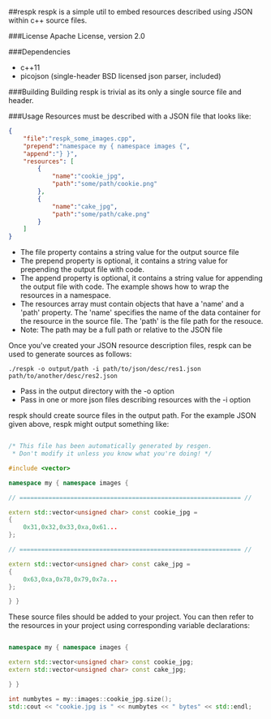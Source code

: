 ##respk
respk is a simple util to embed resources described using JSON within c++ source files.

###License
Apache License, version 2.0

###Dependencies
 * c++11
 * picojson (single-header BSD licensed json parser, included)

###Building
Building respk is trivial as its only a single source file and header.

###Usage
Resources must be described with a JSON file that looks like:


```json
{
    "file":"respk_some_images.cpp",
    "prepend":"namespace my { namespace images {",
    "append":"} }",
    "resources": [
        {
            "name":"cookie_jpg",
            "path":"some/path/cookie.png"
        },
        {
            "name":"cake_jpg",
            "path":"some/path/cake.png"
        }
    ]
}
```

* The file property contains a string value for the output source file
* The prepend property is optional, it contains a string value for prepending the output file with code.
* The append property is optional, it contains a string value for appending the output file with code. The example shows how to wrap the resources in a namespace.
* The resources array must contain objects that have a 'name' and a 'path' property. The 'name' specifies the name of the data container for the resource in the source file. The 'path' is the file path for the resouce.
 * Note: The path may be a full path or relative to the JSON file

Once you've created your JSON resource description files, respk can be used to generate sources as follows:

```
./respk -o output/path -i path/to/json/desc/res1.json path/to/another/desc/res2.json
```
* Pass in the output directory with the -o option
* Pass in one or more json files describing resources with the -i option

respk should create source files in the output path. For the example JSON given above, respk might output something like:


```cpp

/* This file has been automatically generated by resgen.
 * Don't modify it unless you know what you're doing! */

#include <vector>

namespace my { namespace images {

// ============================================================= // 

extern std::vector<unsigned char> const cookie_jpg =
{
    0x31,0x32,0x33,0xa,0x61...
};

// ============================================================= // 

extern std::vector<unsigned char> const cake_jpg =
{
    0x63,0xa,0x78,0x79,0x7a...
};

} }
```
These source files should be added to your project. You can then refer to the resources in your project using corresponding variable declarations:

```cpp

namespace my { namespace images {

extern std::vector<unsigned char> const cookie_jpg;
extern std::vector<unsigned char> const cake_jpg;

} }

int numbytes = my::images::cookie_jpg.size();
std::cout << "cookie.jpg is " << numbytes << " bytes" << std::endl;
```

